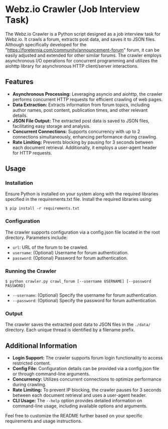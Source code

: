 # Webz.io Crawler (Job Interview Task)

The Webz.io Crawler is a Python script designed as a job interview task for Webz.io. It crawls a forum, extracts post data, and saves it to JSON files. Although specifically developed for the "https://foreternia.com/community/announcement-forum" forum, it can be easily adjusted and extended for other similar forums. The crawler employs asynchronous I/O operations for concurrent programming and utilizes the aiohttp library for asynchronous HTTP client/server interactions.

## Features

- **Asynchronous Processing:** Leveraging asyncio and aiohttp, the crawler performs concurrent HTTP requests for efficient crawling of web pages.
- **Data Extraction:** Extracts information from forum topics, including author names, post content, publication times, and other relevant details.
- **JSON File Output:** The extracted post data is saved to JSON files, facilitating easy storage and analysis.
- **Concurrent Connections:** Supports concurrency with up to 2 connections simultaneously, enhancing performance during crawling.
- **Rate Limiting:** Prevents blocking by pausing for 3 seconds between each document retrieval. Additionally, it employs a user-agent header for HTTP requests.

## Usage

### Installation

Ensure Python is installed on your system along with the required libraries specified in the requirements.txt file. Install the required libraries using:

```
$ pip install -r requirements.txt
```

### Configuration

The crawler supports configuration via a config.json file located in the root directory. Parameters include:
- `url`: URL of the forum to be crawled.
- `username`: (Optional) Username for forum authentication.
- `password`: (Optional) Password for forum authentication.

### Running the Crawler

```
$ python crawler.py crawl_forum [--username USERNAME] [--password PASSWORD]
```

- `--username`: (Optional) Specify the username for forum authentication.
- `--password`: (Optional) Specify the password for forum authentication.

### Output

The crawler saves the extracted post data to JSON files in the `./data/` directory. Each unique thread is identified by a filename prefix.

## Additional Information

- **Login Support:** The crawler supports forum login functionality to access restricted content.
- **Config File:** Configuration details can be provided via a config.json file or through command-line arguments.
- **Concurrency:** Utilizes concurrent connections to optimize performance during crawling.
- **Rate Limiting:** To prevent IP blocking, the crawler pauses for 3 seconds between each document retrieval and uses a user-agent header.
- **CLI Usage:** The `--help` option provides detailed information on command-line usage, including available options and arguments.

Feel free to customize the README further based on your specific requirements and usage instructions.
